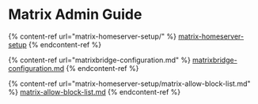# Matrix Admin Guide

{% content-ref url="matrix-homeserver-setup/" %}
[matrix-homeserver-setup](matrix-homeserver-setup/)
{% endcontent-ref %}

{% content-ref url="matrixbridge-configuration.md" %}
[matrixbridge-configuration.md](matrixbridge-configuration.md)
{% endcontent-ref %}

{% content-ref url="matrix-homeserver-setup/matrix-allow-block-list.md" %}
[matrix-allow-block-list.md](matrix-homeserver-setup/matrix-allow-block-list.md)
{% endcontent-ref %}

